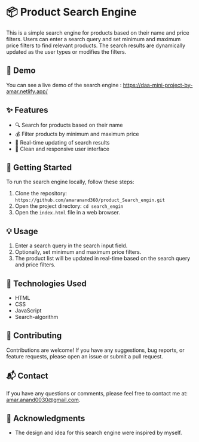 
# 📦 Product Search Engine

This is a simple search engine for products based on their name and price filters. Users can enter a search query and set minimum and maximum price filters to find relevant products. The search results are dynamically updated as the user types or modifies the filters.

## 🚀 Demo

You can see a live demo of the search engine : https://daa-mini-project-by-amar.netlify.app/

## ✨ Features

- 🔍 Search for products based on their name
- 💰 Filter products by minimum and maximum price
- 🔄 Real-time updating of search results
- 🌈 Clean and responsive user interface

## 🏁 Getting Started

To run the search engine locally, follow these steps:

1. Clone the repository: `https://github.com/amaranand360/product_Search_engin.git`
2. Open the project directory: `cd search_engin`
3. Open the `index.html` file in a web browser.

## 💡 Usage

1. Enter a search query in the search input field.
2. Optionally, set minimum and maximum price filters.
3. The product list will be updated in real-time based on the search query and price filters.

## 🔧 Technologies Used

- HTML
- CSS
- JavaScript
- Search-algorithm



## 🤝 Contributing

Contributions are welcome! If you have any suggestions, bug reports, or feature requests, please open an issue or submit a pull request.

## 📬 Contact

   If you have any questions or comments, please feel free to contact me at: amar.anand0030@gmail.com.


## 🙏 Acknowledgments

- The design and idea for this search engine were inspired by myself.

